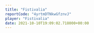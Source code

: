 ```yaml
---
title: "Fistivalia"
reportCode: "4yrtmDTNkwGfznvJ"
player: "Fistivalia"
date: 2021-10-10T19:09:02.718000+00:00
---
```

